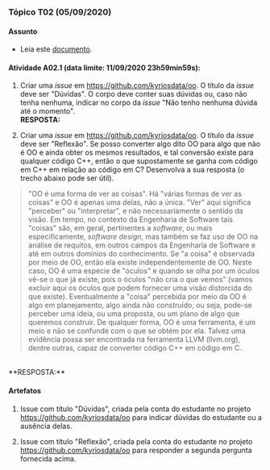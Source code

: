 ### Tópico T02 (**05/09/2020**)

#### Assunto

- Leia este [documento](../media/contexto-poo.pdf).

#### Atividade A02.1 (data limite: **11/09/2020 23h59min59s**):

1. Criar uma _issue_ em https://github.com/kyriosdata/oo. O título da _issue_ deve ser "Dúvidas". O corpo deve conter suas dúvidas ou, caso não tenha nenhuma, indicar no corpo da _issue_ "Não tenho nenhuma dúvida até o momento".<br>
**RESPOSTA:**

1. Criar uma _issue_ em https://github.com/kyriosdata/oo. O título da _issue_ deve ser "Reflexão". Se posso converter algo dito OO para algo que não é OO e ainda obter os mesmos resultados, e tal conversão existe para
   qualquer código C++, então o que supostamente se ganha com código em C++ em relação ao código em C? Desenvolva a sua resposta (o trecho abaixo pode ser útil).

> "OO é uma forma de ver as coisas". Há "várias formas de ver as coisas" e OO é apenas uma delas, não a única. "Ver" aqui significa "perceber" ou "interpretar", e não necessariamente o sentido da visão. Em tempo, no contexto da Engenharia de Software tais "coisas" são, em geral, pertinentes a _software_, ou mais especificamente, _software design_, mas também se faz uso de OO na análise de requitos, em outros campos da Engenharia de Software e até em outros domínios do conhecimento. Se "a coisa" é observada por meio de OO, então ela existe independentemente de OO. Neste caso, OO é uma espécie de "óculos" e quando se olha por um óculos vê-se o que já existe, pois o óculos "não cria o que vemos" (vamos excluir aqui os óculos que podem fornecer uma visão distorcida do que existe). Eventualmente a "coisa" percebida por meio da OO é algo em planejamento, algo ainda não construído, ou seja, pode-se perceber uma ideia, ou uma proposta, ou um plano de algo que queremos construir. De qualquer forma, OO é uma ferramenta, é um meio e não se
> confunde com o que se obtém por ela. Talvez uma evidência possa ser encontrada na ferramenta LLVM (llvm.org), dentre outras, capaz
> de converter código C++ em código em C.
<br>
**RESPOSTA:**

#### Artefatos

1. Issue com título "Dúvidas", criada pela conta do estudante no projeto https://github.com/kyriosdata/oo para indicar dúvidas do estudante ou a ausência delas.

1. Issue com título "Reflexão", criada pela conta do estudante no projeto https://github.com/kyriosdata/oo para responder a segunda pergunta fornecida acima.
